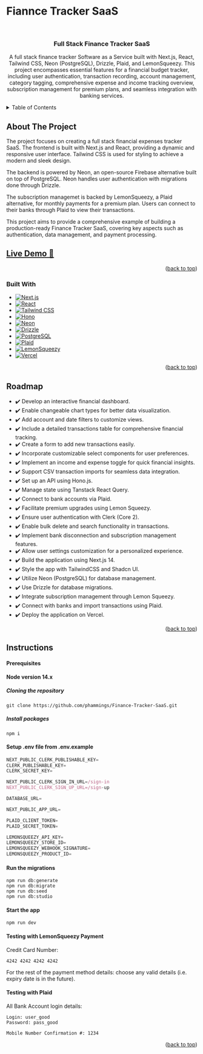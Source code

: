 # Fiannce Tracker SaaS
<a name="readme-top"></a>
<!-- PROJECT LOGO -->
<br />
<div align="center">

<h3 align="center">Full Stack Finance Tracker SaaS</h3>

  <p align="center">
    A full stack finance tracker Software as a Service built with Next.js, React, Tailwind CSS, Neon (PostgreSQL), Drizzle, Plaid, and LemonSqueezy. This project encompasses essential features for a financial budget tracker, including user authentication, transaction recording, account management, category tagging, comprehensive expense and income tracking overview, subscription management for premium plans, and seamless integration with banking services.
  </p>
</div>


<!-- TABLE OF CONTENTS -->
<details>
  <summary>Table of Contents</summary>
  <ol>
    <li>
      <a href="#about-the-project">About The Project</a>
      <ul>
        <li><a href="#built-with">Built With</a></li>
      </ul>
    </li>
    <li><a href="#roadmap">Roadmap</a></li>
    <li><a href="#instructions">Instructions</a></li>
  </ol>
</details>


<!-- ABOUT THE PROJECT -->
## About The Project

The project focuses on creating a full stack financial expenses tracker SaaS. The frontend is built with Next.js and React, providing a dynamic and responsive user interface. Tailwind CSS is used for styling to achieve a modern and sleek design.

The backend is powered by Neon, an open-source Firebase alternative built on top of PostgreSQL. Neon handles user authentication with migrations done through Drizzle.

The subscription managemet is backed by LemonSqueezy, a Plaid alternative, for monthly payments for a premium plan. Users can connect to their banks through Plaid to view their transactions.

This project aims to provide a comprehensive example of building a production-ready Finance Tracker SaaS, covering key aspects such as authentication, data management, and payment processing.

## [Live Demo 🔗](financetracker.ryanlepham.com)

<p align="right">(<a href="#readme-top">back to top</a>)</p>



### Built With

* [![Next.js][Next.js]][Next.js-url]
* [![React][React]][React-url]
* [![Tailwind CSS][Tailwind CSS]][Tailwind CSS-url]
* [![Hono][Hono]][Hono-url]
* [![Neon][Neon]][Neon-url]
* [![Drizzle][Drizzle]][Drizzle-url]
* [![PostgreSQL][PostgreSQL]][PostgreSQL-url]
* [![Plaid][Plaid]][Plaid-url]
* [![LemonSqueezy][LemonSqueezy]][LemonSqueezy-url]
* [![Vercel][Vercel]][Vercel-url]


<p align="right">(<a href="#readme-top">back to top</a>)</p>

<!-- ROADMAP -->
## Roadmap

- ✔️ Develop an interactive financial dashboard.
- ✔️ Enable changeable chart types for better data visualization.
- ✔️ Add account and date filters to customize views.
- ✔️ Include a detailed transactions table for comprehensive financial tracking.
- ✔️ Create a form to add new transactions easily.
- ✔️ Incorporate customizable select components for user preferences.
- ✔️ Implement an income and expense toggle for quick financial insights.
- ✔️ Support CSV transaction imports for seamless data integration.
- ✔️ Set up an API using Hono.js.
- ✔️ Manage state using Tanstack React Query.
- ✔️ Connect to bank accounts via Plaid.
- ✔️ Facilitate premium upgrades using Lemon Squeezy.
- ✔️ Ensure user authentication with Clerk (Core 2).
- ✔️ Enable bulk delete and search functionality in transactions.
- ✔️ Implement bank disconnection and subscription management features.
- ✔️ Allow user settings customization for a personalized experience.
- ✔️ Build the application using Next.js 14.
- ✔️ Style the app with TailwindCSS and Shadcn UI.
- ✔️ Utilize Neon (PostgreSQL) for database management.
- ✔️ Use Drizzle for database migrations.
- ✔️ Integrate subscription management through Lemon Squeezy.
- ✔️ Connect with banks and import transactions using Plaid.
- ✔️ Deploy the application on Vercel.


<p align="right">(<a href="#readme-top">back to top</a>)</p>


<!-- INSTRUCTIONS -->
## Instructions

#### Prerequisites

**Node version 14.x**

##### Cloning the repository

```shell
git clone https://github.com/phammings/Finance-Tracker-SaaS.git
```

##### Install packages

```shell
npm i
```

#### Setup .env file from .env.example

```js
NEXT_PUBLIC_CLERK_PUBLISHABLE_KEY=
CLERK_PUBLISHABLE_KEY=
CLERK_SECRET_KEY=

NEXT_PUBLIC_CLERK_SIGN_IN_URL=/sign-in
NEXT_PUBLIC_CLERK_SIGN_UP_URL=/sign-up

DATABASE_URL=

NEXT_PUBLIC_APP_URL=

PLAID_CLIENT_TOKEN=
PLAID_SECRET_TOKEN=

LEMONSQUEEZY_API_KEY=
LEMONSQUEEZY_STORE_ID=
LEMONSQUEEZY_WEBHOOK_SIGNATURE=
LEMONSQUEEZY_PRODUCT_ID=
```

#### Run the migrations

```shell
npm run db:generate
npm run db:migrate
npm run db:seed
npm run db:studio
```

#### Start the app

```shell
npm run dev
```

#### Testing with LemonSqueezy Payment

Credit Card Number:
```
4242 4242 4242 4242
```

For the rest of the payment method details: choose any valid details (i.e. expiry date is in the future).

#### Testing with Plaid

All Bank Account login details:
```
Login: user_good
Password: pass_good

Mobile Number Confirmation #: 1234
```

    


<p align="right">(<a href="#readme-top">back to top</a>)</p>



[Next.js]: https://img.shields.io/badge/next.js-000000?style=for-the-badge&logo=nextdotjs&logoColor=white
[Next.js-url]: https://nextjs.org/
[Tailwind CSS]: https://img.shields.io/badge/tailwindcss-000000?style=for-the-badge&logo=tailwindcss&logoColor=blue
[Tailwind CSS-url]: https://tailwindcss.com/
[Hono]: https://img.shields.io/badge/hono-E36002?style=for-the-badge&logo=hono&logoColor=white
[Hono-url]: https://hono.dev/
[Neon]: https://img.shields.io/badge/neon-39FF14?style=for-the-badge&logo=neon&logoColor=white
[Neon-url]: https://neon.tech/
[Drizzle]: https://img.shields.io/badge/drizzle-C5F74F?style=for-the-badge&logo=drizzle&logoColor=black
[Drizzle-url]: https://orm.drizzle.team/
[PostgreSQL]: https://img.shields.io/badge/PostgreSQL-316192?style=for-the-badge&logo=postgresql&logoColor=white
[PostgreSQL-url]: https://www.postgresql.org/
[Plaid]: https://img.shields.io/badge/plaid-000000?style=for-the-badge&logo=neon&logoColor=white
[Plaid-url]: https://plaid.com/
[LemonSqueezy]: https://img.shields.io/badge/lemonsqueezy-FFC233?style=for-the-badge&logo=lemonsqueezy&logoColor=black
[LemonSqueezy-url]: https://www.lemonsqueezy.com/
[React]: https://img.shields.io/badge/react-%2320232a.svg?style=for-the-badge&logo=react&logoColor=%2361DAFB
[React-url]: https://reactjs.org/
[Vercel]: https://img.shields.io/badge/vercel-%23000000.svg?style=for-the-badge&logo=vercel&logoColor=white
[Vercel-url]: https://reactjs.org/